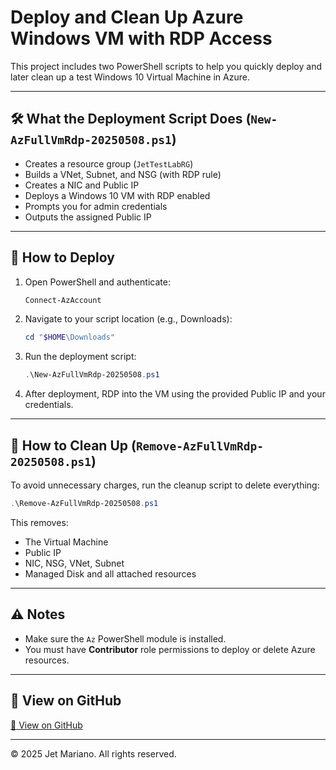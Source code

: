 # Deploy and Clean Up Azure Windows VM with RDP Access

This project includes two PowerShell scripts to help you quickly deploy and later clean up a test Windows 10 Virtual Machine in Azure.

---

## 🛠 What the Deployment Script Does (`New-AzFullVmRdp-20250508.ps1`)
- Creates a resource group (`JetTestLabRG`)
- Builds a VNet, Subnet, and NSG (with RDP rule)
- Creates a NIC and Public IP
- Deploys a Windows 10 VM with RDP enabled
- Prompts you for admin credentials
- Outputs the assigned Public IP

---

## 🚀 How to Deploy

1. Open PowerShell and authenticate:
   ```powershell
   Connect-AzAccount
   ```

2. Navigate to your script location (e.g., Downloads):
   ```powershell
   cd "$HOME\Downloads"
   ```

3. Run the deployment script:
   ```powershell
   .\New-AzFullVmRdp-20250508.ps1
   ```

4. After deployment, RDP into the VM using the provided Public IP and your credentials.

---

## 🧹 How to Clean Up (`Remove-AzFullVmRdp-20250508.ps1`)

To avoid unnecessary charges, run the cleanup script to delete everything:

```powershell
.\Remove-AzFullVmRdp-20250508.ps1
```

This removes:
- The Virtual Machine
- Public IP
- NIC, NSG, VNet, Subnet
- Managed Disk and all attached resources

---

## ⚠️ Notes
- Make sure the `Az` PowerShell module is installed.
- You must have **Contributor** role permissions to deploy or delete Azure resources.

---

## 🔗 View on GitHub
[📎 View on GitHub](https://github.com/jetdev2731/azure-vm-rdp-access/tree/main)

---
© 2025 Jet Mariano. All rights reserved.

